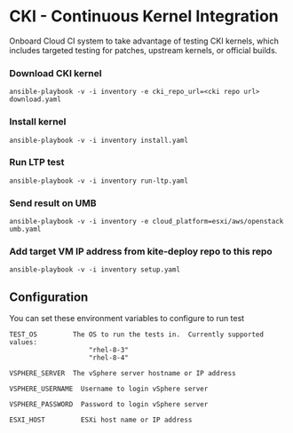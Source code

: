 # CKI - Continuous Kernel Integration

Onboard Cloud CI system to take advantage of testing CKI kernels, which includes targeted testing for patches, upstream kernels, or official builds.

### Download CKI kernel

    ansible-playbook -v -i inventory -e cki_repo_url=<cki repo url> download.yaml

### Install kernel

    ansible-playbook -v -i inventory install.yaml

### Run LTP test

    ansible-playbook -v -i inventory run-ltp.yaml

### Send result on UMB

    ansible-playbook -v -i inventory -e cloud_platform=esxi/aws/openstack umb.yaml

### Add target VM IP address from kite-deploy repo to this repo

    ansible-playbook -v -i inventory setup.yaml

## Configuration

You can set these environment variables to configure to run test

    TEST_OS         The OS to run the tests in.  Currently supported values:
                        "rhel-8-3"
                        "rhel-8-4"

    VSPHERE_SERVER  The vSphere server hostname or IP address

    VSPHERE_USERNAME  Username to login vSphere server

    VSPHERE_PASSWORD  Password to login vSphere server

    ESXI_HOST         ESXi host name or IP address
